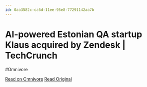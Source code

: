 ```yaml
---
id: 0aa3582c-ca6d-11ee-95e8-77291142aa7b
---
```


# AI-powered Estonian QA startup Klaus acquired by Zendesk | TechCrunch
#Omnivore

[Read on Omnivore](https://omnivore.app/me/ai-powered-estonian-qa-startup-klaus-acquired-by-zendesk-tech-cr-18da27b788f)
[Read Original](https://techcrunch.com/2024/02/13/ai-powered-estonian-qa-startup-klaus-acquired-by-zendesk/)

